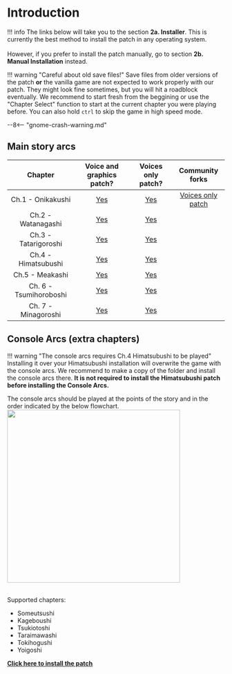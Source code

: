 # Introduction

!!! info
    The links below will take you to the section **2a. Installer**. This is currently the best method to install the patch in any operating system.<br></br>
    However, if you prefer to install the patch manually, go to section **2b. Manual Installation** instead.

!!! warning "Careful about old save files!"
    Save files from older versions of the patch **or** the vanilla game are not expected to work properly with our patch. They might look fine sometimes, but you will hit a roadblock eventually. We recommend to start fresh from the beggining or use the "Chapter Select" function to start at the current chapter you were playing before. You can also hold ``ctrl`` to skip the game in high speed mode.

--8<-- "gnome-crash-warning.md"

## Main story arcs

<table>
<thead>
<tr class="header">
<th style="text-align: center;">Chapter</th>
<th style="text-align: center;">Voice and graphics patch?</th>
<th style="text-align: center;">Voices only patch?</th>
<th style="text-align: center;">Community forks</th>
</tr>
</thead>
<tbody>
<tr class="odd">
<td style="text-align: center;">Ch.1 - Onikakushi</td>
<td style="text-align: center;"><a href="https://07th-mod.com/wiki/Higurashi/Higurashi-Part-1---Voice-and-Graphics-Patch">Yes</a></td>
<td style="text-align: center;"><a href="https://07th-mod.com/wiki/Higurashi/Higurashi-Part-1.1---Voices-only-Patch">Yes</a></td>
<td style="text-align: center;"><a href="https://github.com/Cnnctr/onikakushi">Voices only patch</a></td>
</tr>
<tr class="even">
<td style="text-align: center;">Ch.2 - Watanagashi</td>
<td style="text-align: center;"><a href="https://07th-mod.com/wiki/Higurashi/Higurashi-Part-1---Voice-and-Graphics-Patch">Yes</a></td>
<td style="text-align: center;"><a href="https://07th-mod.com/wiki/Higurashi/Higurashi-Part-1.1---Voices-only-Patch">Yes</a></td>
<td style="text-align: center;"></td>
</tr>
<tr class="odd">
<td style="text-align: center;">Ch.3 - Tatarigoroshi</td>
<td style="text-align: center;"><a href="https://07th-mod.com/wiki/Higurashi/Higurashi-Part-1---Voice-and-Graphics-Patch">Yes</a></td>
<td style="text-align: center;"><a href="https://07th-mod.com/wiki/Higurashi/Higurashi-Part-1.1---Voices-only-Patch">Yes</a></td>
<td style="text-align: center;"></td>
</tr>
<tr class="even">
<td style="text-align: center;">Ch.4 - Himatsubushi</td>
<td style="text-align: center;"><a href="https://07th-mod.com/wiki/Higurashi/Higurashi-Part-1---Voice-and-Graphics-Patch">Yes</a></td>
<td style="text-align: center;"><a href="https://07th-mod.com/wiki/Higurashi/Higurashi-Part-1.1---Voices-only-Patch">Yes</a></td>
<td style="text-align: center;"></td>
</tr>
<tr class="odd">
<td style="text-align: center;">Ch.5 - Meakashi</td>
<td style="text-align: center;"><a href="https://07th-mod.com/wiki/Higurashi/Higurashi-Part-1---Voice-and-Graphics-Patch">Yes</a></td>
<td style="text-align: center;"><a href="https://07th-mod.com/wiki/Higurashi/Higurashi-Part-1.1---Voices-only-Patch">Yes</a></td>
<td style="text-align: center;"></td>
</tr>
<tr class="even">
<td style="text-align: center;">Ch. 6 - Tsumihoroboshi</td>
<td style="text-align: center;"><a href="https://07th-mod.com/wiki/Higurashi/Higurashi-Part-1---Voice-and-Graphics-Patch">Yes</a></td>
<td style="text-align: center;"><a href="https://07th-mod.com/wiki/Higurashi/Higurashi-Part-1.1---Voices-only-Patch">Yes</a></td>
<td style="text-align: center;"></td>
</tr>
<tr class="even">
<td style="text-align: center;">Ch. 7 - Minagoroshi</td>
<td style="text-align: center;"><a href="https://07th-mod.com/wiki/Higurashi/Higurashi-Part-1---Voice-and-Graphics-Patch">Yes</a></td>
<td style="text-align: center;"><a href="https://07th-mod.com/wiki/Higurashi/Higurashi-Part-1.1---Voices-only-Patch">Yes</a></td>
<td style="text-align: center;"></td>
</tr>
</tbody>
</table>

## Console Arcs (extra chapters)

!!! warning "The console arcs requires Ch.4 Himatsubushi to be played"
    Installing it over your Himatsubushi installation will overwrite the game with the console arcs. We recommend to make a copy of the folder and install the console arcs there. **It is not required to install the Himatsubushi patch before installing the Console Arcs.**

The console arcs should be played at the points of the story and in the order indicated by the below flowchart.<br>
<a href='/wiki/Higurashi/img/flow.png' target='_blank'><img src='/wiki/Higurashi/img/flow.png' width='400'></a><br><br>

Supported chapters:

* Someutsushi
* Kageboushi
* Tsukiotoshi
* Taraimawashi
* Tokihogushi
* Yoigoshi

[**Click here to install the patch**](https://07th-mod.com/wiki/Higurashi/Higurashi-Part-1---Voice-and-Graphics-Patch)
